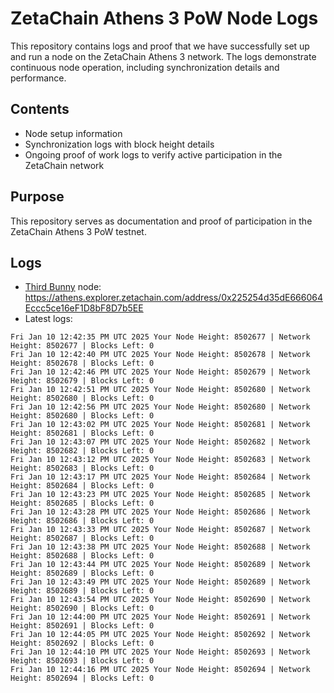# ZetaChain Athens 3 PoW Node Logs
This repository contains logs and proof that we have successfully set up and run a node on the ZetaChain Athens 3 network. The logs demonstrate continuous node operation, including synchronization details and performance.

## Contents
- Node setup information
- Synchronization logs with block height details
- Ongoing proof of work logs to verify active participation in the ZetaChain network

## Purpose
This repository serves as documentation and proof of participation in the ZetaChain Athens 3 PoW testnet.

## Logs

- [Third Bunny](https://thirdbunny.xyz/) node: https://athens.explorer.zetachain.com/address/0x225254d35dE666064Eccc5ce16eF1D8bF8D7b5EE
- Latest logs:
```
Fri Jan 10 12:42:35 PM UTC 2025 Your Node Height: 8502677 | Network Height: 8502677 | Blocks Left: 0
Fri Jan 10 12:42:40 PM UTC 2025 Your Node Height: 8502678 | Network Height: 8502678 | Blocks Left: 0
Fri Jan 10 12:42:46 PM UTC 2025 Your Node Height: 8502679 | Network Height: 8502679 | Blocks Left: 0
Fri Jan 10 12:42:51 PM UTC 2025 Your Node Height: 8502680 | Network Height: 8502680 | Blocks Left: 0
Fri Jan 10 12:42:56 PM UTC 2025 Your Node Height: 8502680 | Network Height: 8502680 | Blocks Left: 0
Fri Jan 10 12:43:02 PM UTC 2025 Your Node Height: 8502681 | Network Height: 8502681 | Blocks Left: 0
Fri Jan 10 12:43:07 PM UTC 2025 Your Node Height: 8502682 | Network Height: 8502682 | Blocks Left: 0
Fri Jan 10 12:43:12 PM UTC 2025 Your Node Height: 8502683 | Network Height: 8502683 | Blocks Left: 0
Fri Jan 10 12:43:17 PM UTC 2025 Your Node Height: 8502684 | Network Height: 8502684 | Blocks Left: 0
Fri Jan 10 12:43:23 PM UTC 2025 Your Node Height: 8502685 | Network Height: 8502685 | Blocks Left: 0
Fri Jan 10 12:43:28 PM UTC 2025 Your Node Height: 8502686 | Network Height: 8502686 | Blocks Left: 0
Fri Jan 10 12:43:33 PM UTC 2025 Your Node Height: 8502687 | Network Height: 8502687 | Blocks Left: 0
Fri Jan 10 12:43:38 PM UTC 2025 Your Node Height: 8502688 | Network Height: 8502688 | Blocks Left: 0
Fri Jan 10 12:43:44 PM UTC 2025 Your Node Height: 8502689 | Network Height: 8502689 | Blocks Left: 0
Fri Jan 10 12:43:49 PM UTC 2025 Your Node Height: 8502689 | Network Height: 8502689 | Blocks Left: 0
Fri Jan 10 12:43:54 PM UTC 2025 Your Node Height: 8502690 | Network Height: 8502690 | Blocks Left: 0
Fri Jan 10 12:44:00 PM UTC 2025 Your Node Height: 8502691 | Network Height: 8502691 | Blocks Left: 0
Fri Jan 10 12:44:05 PM UTC 2025 Your Node Height: 8502692 | Network Height: 8502692 | Blocks Left: 0
Fri Jan 10 12:44:10 PM UTC 2025 Your Node Height: 8502693 | Network Height: 8502693 | Blocks Left: 0
Fri Jan 10 12:44:16 PM UTC 2025 Your Node Height: 8502694 | Network Height: 8502694 | Blocks Left: 0
```
